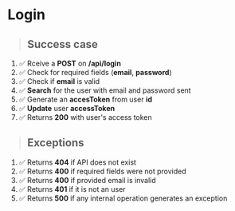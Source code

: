 # Login

> ## Success case

1. ✅ Rceive a **POST** on **/api/login**
2. ✅ Check for required fields (**email**, **password**)
3. ✅ Check if **email** is valid
4. ✅ **Search** for the user with email and password sent
5. ✅ Generate an **accesToken** from user **id**
6. ✅ **Update** user **accessToken**
7. ✅ Returns **200** with user's access token

> ## Exceptions

1. ✅ Returns **404** if API does not exist
2. ✅ Returns **400** if required fields were not provided
3. ✅ Returns **400** if provided email is invalid
4. ✅ Returns **401** if it is not an user
5. ✅ Returns **500** if any internal operation generates an exception